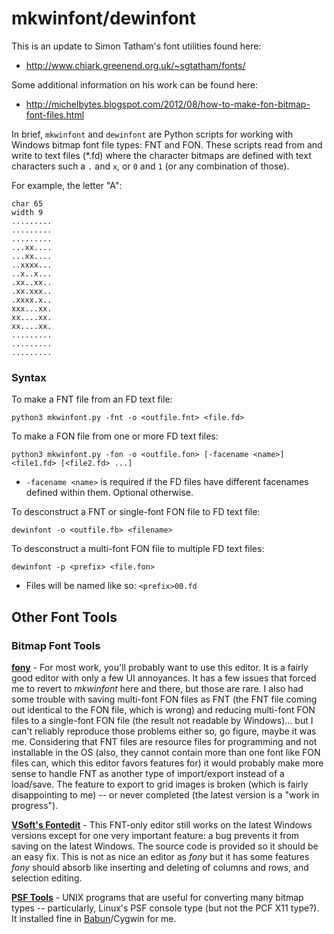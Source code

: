 # mkwinfont/dewinfont

This is an update to Simon Tatham's font utilities found here:
* http://www.chiark.greenend.org.uk/~sgtatham/fonts/

Some additional information on his work can be found here:
* http://michelbytes.blogspot.com/2012/08/how-to-make-fon-bitmap-font-files.html

In brief, `mkwinfont` and `dewinfont` are Python scripts for working with Windows bitmap font file types: FNT and FON.  These scripts read from and write to text files (*.fd) where the character bitmaps are defined with text characters such a `.` and `x`, or `0` and `1` (or any combination of those).

For example, the letter "A":
```
char 65
width 9
.........
.........
.........
...xx....
...xx....
..xxxx...
..x..x...
.xx..xx..
.xx.xxx..
.xxxx.x..
xxx...xx.
xx....xx.
xx....xx.
.........
.........
.........
```

### Syntax

To make a FNT file from an FD text file:
```
python3 mkwinfont.py -fnt -o <outfile.fnt> <file.fd>
```

To make a FON file from one or more FD text files:
```
python3 mkwinfont.py -fon -o <outfile.fon> [-facename <name>] <file1.fd> [<file2.fd> ...]
```
* `-facename <name>` is required if the FD files have different facenames defined within them.  Optional otherwise.

To desconstruct a FNT or single-font FON file to FD text file:
```
dewinfont -o <outfile.fb> <filename>
```

To desconstruct a multi-font FON file to multiple FD text files:
```
dewinfont -p <prefix> <file.fon>
```
* Files will be named like so: `<prefix>00.fd`

## Other Font Tools

### Bitmap Font Tools

[**fony**](http://hukka.ncn.fi/?fony) - For most work, you'll probably want to use this editor.  It is a fairly good editor with only a few UI annoyances.  It has a few issues that forced me to revert to _mkwinfont_ here and there, but those are rare.  I also had some trouble with saving multi-font FON files as FNT (the FNT file coming out identical to the FON file, which is wrong) and reducing multi-font FON files to a single-font FON file (the result not readable by Windows)... but I can't reliably reproduce those problems either so, go figure, maybe it was me.  Considering that FNT files are resource files for programming and not installable in the OS (also, they cannot contain more than one font like FON files can, which this editor favors features for) it would probably make more sense to handle FNT as another type of import/export instead of a load/save.  The feature to export to grid images is broken (which is fairly disappointing to me) -- or never completed (the latest version is a "work in progress").

[**VSoft's Fontedit**](http://www.vsoft.nl/software/utils/win/fontedit/) - This FNT-only editor still works on the latest Windows versions except for one very important feature: a bug prevents it from saving on the latest Windows.  The source code is provided so it should be an easy fix.  This is not as nice an editor as _fony_ but it has some features _fony_ should absorb like inserting and deleting of columns and rows, and selection editing.

[**PSF Tools**](http://www.seasip.info/Unix/PSF/) - UNIX programs that are useful for converting many bitmap types -- particularly, Linux's PSF console type (but not the PCF X11 type?).  It installed fine in [Babun](http://babun.github.io/)/Cygwin for me.

